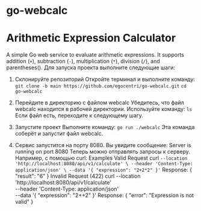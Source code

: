 # go-webcalc
# Arithmetic Expression Calculator
A simple Go web service to evaluate arithmetic expressions. It supports addition (`+`), subtraction (`-`), multiplication (`*`), division (`/`), and parentheses().
Для запуска проекта выполните следующие шаги:
1. Склонируйте репозиторий
Откройте терминал и выполните команду:
```git clone -b main https://github.com/egocentri/go-webcalc.git```
```cd go-webcalc```

3. Перейдите в директорию с файлом webcalc
Убедитесь, что файл webcalc находится в рабочей директории. Используйте команду:
```ls```
Если файл есть, переходите к следующему шагу.

4. Запустите проект
Выполните команду:
```go run ./webcalc```
Эта команда соберёт и запустит файл webcalc.

5. Сервис запустится на порту 8080. Вы увидите сообщение:
Server is running on port 8080
Теперь можно отправлять запросы к серверу. Например, с помощью curl:
Examples
Valid Request
curl ```--location 'http://localhost:8080/api/v1/calculate' \
--header 'Content-Type: application/json' \
--data '{
  "expression": "2+2*2"
}'```
Response:
{
  "result": "6"
}
Invalid Request (422)
curl --location 'http://localhost:8080/api/v1/calculate' \
--header 'Content-Type: application/json' \
--data '{
  "expression": "2++2"
}'
Response:
{
  "error": "Expression is not valid"
}
